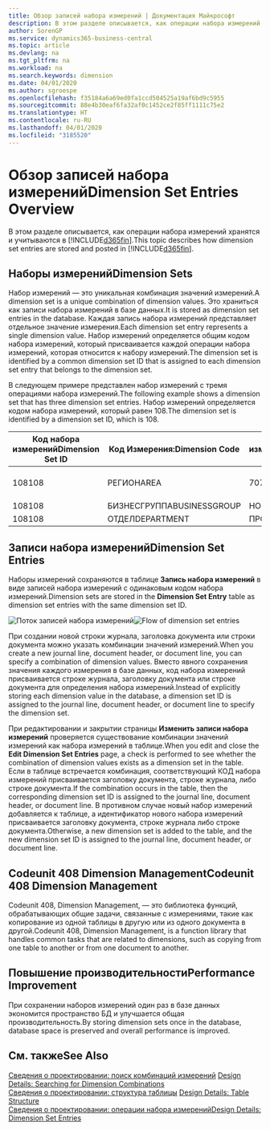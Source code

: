 ```yaml
---
title: Обзор записей набора измерений | Документация Майкрософт
description: В этом разделе описывается, как операции набора измерений хранятся и учитываются в Dynamics 365.
author: SorenGP
ms.service: dynamics365-business-central
ms.topic: article
ms.devlang: na
ms.tgt_pltfrm: na
ms.workload: na
ms.search.keywords: dimension
ms.date: 04/01/2020
ms.author: sgroespe
ms.openlocfilehash: f35184a6a69ed0fa1ccd504525a19af6bd9c5955
ms.sourcegitcommit: 88e4b30eaf6fa32af0c1452ce2f85ff1111c75e2
ms.translationtype: HT
ms.contentlocale: ru-RU
ms.lasthandoff: 04/01/2020
ms.locfileid: "3185520"
---
```

# <a name="dimension-set-entries-overview"></a><span data-ttu-id="90261-103">Обзор записей набора измерений</span><span class="sxs-lookup"><span data-stu-id="90261-103">Dimension Set Entries Overview</span></span>
<span data-ttu-id="90261-104">В этом разделе описывается, как операции набора измерений хранятся и учитываются в [!INCLUDE[d365fin](includes/d365fin_md.md)].</span><span class="sxs-lookup"><span data-stu-id="90261-104">This topic describes how dimension set entries are stored and posted in [!INCLUDE[d365fin](includes/d365fin_md.md)].</span></span>  

## <a name="dimension-sets"></a><span data-ttu-id="90261-105">Наборы измерений</span><span class="sxs-lookup"><span data-stu-id="90261-105">Dimension Sets</span></span>  
<span data-ttu-id="90261-106">Набор измерений — это уникальная комбинация значений измерений.</span><span class="sxs-lookup"><span data-stu-id="90261-106">A dimension set is a unique combination of dimension values.</span></span> <span data-ttu-id="90261-107">Это храниться как записи набора измерений в базе данных.</span><span class="sxs-lookup"><span data-stu-id="90261-107">It is stored as dimension set entries in the database.</span></span> <span data-ttu-id="90261-108">Каждая запись набора измерений представляет отдельное значение измерения.</span><span class="sxs-lookup"><span data-stu-id="90261-108">Each dimension set entry represents a single dimension value.</span></span> <span data-ttu-id="90261-109">Набор измерений определяется общим кодом набора измерений, который присваивается каждой операции набора измерений, которая относится к набору измерений.</span><span class="sxs-lookup"><span data-stu-id="90261-109">The dimension set is identified by a common dimension set ID that is assigned to each dimension set entry that belongs to the dimension set.</span></span>  

<span data-ttu-id="90261-110">В следующем примере представлен набор измерений с тремя операциями набора измерений.</span><span class="sxs-lookup"><span data-stu-id="90261-110">The following example shows a dimension set that has three dimension set entries.</span></span> <span data-ttu-id="90261-111">Набор измерений определяется кодом набора измерений, который равен 108.</span><span class="sxs-lookup"><span data-stu-id="90261-111">The dimension set is identified by a dimension set ID, which is 108.</span></span>  

|<span data-ttu-id="90261-112">Код набора измерений</span><span class="sxs-lookup"><span data-stu-id="90261-112">Dimension Set ID</span></span>|<span data-ttu-id="90261-113">Код Измерения:</span><span class="sxs-lookup"><span data-stu-id="90261-113">Dimension Code</span></span>|<span data-ttu-id="90261-114">Код значения измерения</span><span class="sxs-lookup"><span data-stu-id="90261-114">Dimension Value Code</span></span>|<span data-ttu-id="90261-115">Имя значения измерения</span><span class="sxs-lookup"><span data-stu-id="90261-115">Dimension Value Name</span></span>|  
|----------------------|--------------------|--------------------------|--------------------------|  
|<span data-ttu-id="90261-116">108</span><span class="sxs-lookup"><span data-stu-id="90261-116">108</span></span>|<span data-ttu-id="90261-117">РЕГИОН</span><span class="sxs-lookup"><span data-stu-id="90261-117">AREA</span></span>|<span data-ttu-id="90261-118">70</span><span class="sxs-lookup"><span data-stu-id="90261-118">70</span></span>|<span data-ttu-id="90261-119">Северная Америка</span><span class="sxs-lookup"><span data-stu-id="90261-119">America North</span></span>|  
|<span data-ttu-id="90261-120">108</span><span class="sxs-lookup"><span data-stu-id="90261-120">108</span></span>|<span data-ttu-id="90261-121">БИЗНЕСГРУППА</span><span class="sxs-lookup"><span data-stu-id="90261-121">BUSINESSGROUP</span></span>|<span data-ttu-id="90261-122">HOME</span><span class="sxs-lookup"><span data-stu-id="90261-122">HOME</span></span>|<span data-ttu-id="90261-123">В начало</span><span class="sxs-lookup"><span data-stu-id="90261-123">Home</span></span>|  
|<span data-ttu-id="90261-124">108</span><span class="sxs-lookup"><span data-stu-id="90261-124">108</span></span>|<span data-ttu-id="90261-125">ОТДЕЛ</span><span class="sxs-lookup"><span data-stu-id="90261-125">DEPARTMENT</span></span>|<span data-ttu-id="90261-126">ПРОДАЖИ</span><span class="sxs-lookup"><span data-stu-id="90261-126">SALES</span></span>|<span data-ttu-id="90261-127">Продажи</span><span class="sxs-lookup"><span data-stu-id="90261-127">Sales</span></span>|  

## <a name="dimension-set-entries"></a><span data-ttu-id="90261-128">Записи набора измерений</span><span class="sxs-lookup"><span data-stu-id="90261-128">Dimension Set Entries</span></span>  
<span data-ttu-id="90261-129">Наборы измерений сохраняются в таблице **Запись набора измерений** в виде записей набора измерений с одинаковым кодом набора измерений.</span><span class="sxs-lookup"><span data-stu-id="90261-129">Dimension sets are stored in the **Dimension Set Entry** table as dimension set entries with the same dimension set ID.</span></span>  

<span data-ttu-id="90261-130">![Поток записей набора измерений](media/dimensionentrynav7.png "Поток записей набора измерений")</span><span class="sxs-lookup"><span data-stu-id="90261-130">![Flow of dimension set entries](media/dimensionentrynav7.png "Flow of dimension set entries")</span></span>  

<span data-ttu-id="90261-131">При создании новой строки журнала, заголовка документа или строки документа можно указать комбинации значений измерений.</span><span class="sxs-lookup"><span data-stu-id="90261-131">When you create a new journal line, document header, or document line, you can specify a combination of dimension values.</span></span> <span data-ttu-id="90261-132">Вместо явного сохранения значения каждого измерения в базе данных, код набора измерений присваивается строке журнала, заголовку документа или строке документа для определения набора измерений.</span><span class="sxs-lookup"><span data-stu-id="90261-132">Instead of explicitly storing each dimension value in the database, a dimension set ID is assigned to the journal line, document header, or document line to specify the dimension set.</span></span>  

<span data-ttu-id="90261-133">При редактировании и закрытии страницы **Изменить записи набора измерений** проверяется существование комбинации значений измерений как набора измерений в таблице.</span><span class="sxs-lookup"><span data-stu-id="90261-133">When you edit and close the **Edit Dimension Set Entries** page, a check is performed to see whether the combination of dimension values exists as a dimension set in the table.</span></span> <span data-ttu-id="90261-134">Если в таблице встречается комбинация, соответствующий КОД набора измерений присваивается заголовку документа, строке журнала, либо строке документа.</span><span class="sxs-lookup"><span data-stu-id="90261-134">If the combination occurs in the table, then the corresponding dimension set ID is assigned to the journal line, document header, or document line.</span></span> <span data-ttu-id="90261-135">В противном случае новый набор измерений добавляется к таблице, а идентификатор нового набора измерений присваивается заголовку документа, строке журнала либо строке документа.</span><span class="sxs-lookup"><span data-stu-id="90261-135">Otherwise, a new dimension set is added to the table, and the new dimension set ID is assigned to the journal line, document header, or document line.</span></span>

## <a name="codeunit-408-dimension-management"></a><span data-ttu-id="90261-136">Codeunit 408 Dimension Management</span><span class="sxs-lookup"><span data-stu-id="90261-136">Codeunit 408 Dimension Management</span></span>
<span data-ttu-id="90261-137">Codeunit 408, Dimension Management, — это библиотека функций, обрабатывающих общие задачи, связанные с измерениями, такие как копирование из одной таблицы в другую или из одного документа в другой.</span><span class="sxs-lookup"><span data-stu-id="90261-137">Codeunit 408, Dimension Management, is a function library that handles common tasks that are related to dimensions, such as copying from one table to another or from one document to another.</span></span>

## <a name="performance-improvement"></a><span data-ttu-id="90261-138">Повышение производительности</span><span class="sxs-lookup"><span data-stu-id="90261-138">Performance Improvement</span></span>  
<span data-ttu-id="90261-139">При сохранении наборов измерений один раз в базе данных экономится пространство БД и улучшается общая производительность.</span><span class="sxs-lookup"><span data-stu-id="90261-139">By storing dimension sets once in the database, database space is preserved and overall performance is improved.</span></span>  

## <a name="see-also"></a><span data-ttu-id="90261-140">См. также</span><span class="sxs-lookup"><span data-stu-id="90261-140">See Also</span></span>  
<span data-ttu-id="90261-141">[Сведения о проектировании: поиск комбинаций измерений](design-details-searching-for-dimension-combinations.md) </span><span class="sxs-lookup"><span data-stu-id="90261-141">[Design Details: Searching for Dimension Combinations](design-details-searching-for-dimension-combinations.md) </span></span>  
<span data-ttu-id="90261-142">[Сведения о проектировании: структура таблицы](design-details-table-structure.md) </span><span class="sxs-lookup"><span data-stu-id="90261-142">[Design Details: Table Structure](design-details-table-structure.md) </span></span>  
[<span data-ttu-id="90261-143">Сведения о проектировании: операции набора измерений</span><span class="sxs-lookup"><span data-stu-id="90261-143">Design Details: Dimension Set Entries</span></span>](design-details-dimension-set-entries.md)   
